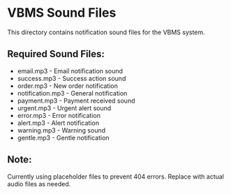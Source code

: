 # VBMS Sound Files

This directory contains notification sound files for the VBMS system.

## Required Sound Files:
- email.mp3 - Email notification sound
- success.mp3 - Success action sound
- order.mp3 - New order notification
- notification.mp3 - General notification
- payment.mp3 - Payment received sound
- urgent.mp3 - Urgent alert sound
- error.mp3 - Error notification
- alert.mp3 - Alert notification
- warning.mp3 - Warning sound
- gentle.mp3 - Gentle notification

## Note:
Currently using placeholder files to prevent 404 errors.
Replace with actual audio files as needed.
